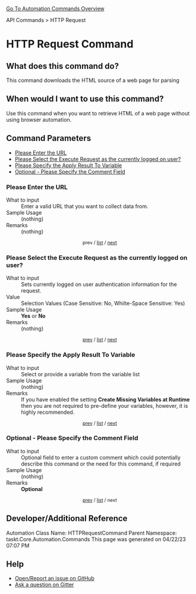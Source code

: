 <!--TITLE: HTTP Request Command -->
<!-- SUBTITLE: a command in the API Commands group. -->
[Go To Automation Commands Overview](/automation-commands.md)


API Commands &gt; HTTP Request


# HTTP Request Command


## What does this command do?
This command downloads the HTML source of a web page for parsing


## When would I want to use this command?
Use this command when you want to retrieve HTML of a web page without using browser automation.


<a id="param_list"></a>
## Command Parameters
- [Please Enter the URL](#param_0)
- [Please Select the Execute Request as the currently logged on user?](#param_1)
- [Please Specify the Apply Result To Variable](#param_2)
- [Optional - Please Specify the Comment Field](#param_3)


<a id="param_0"></a>
### Please Enter the URL


<dl>
<dt>What to input</dt><dd>Enter a valid URL that you want to collect data from.</dd>
<dt>Sample Usage</dt><dd>(nothing)</dd>
<dt>Remarks</dt><dd>(nothing)</dd>
</dl>




<div style="font-size: 90%; text-align: center">


prev / [list](#param_list) / [next](#param_1)


</div>


<a id="param_1"></a>
### Please Select the Execute Request as the currently logged on user?


<dl>
<dt>What to input</dt><dd>Sets currently logged on user authentication information for the request.</dd>
<dt>Value</dt><dd>Selection Values (Case Sensitive: No, Whilte-Space Sensitive: Yes)</dd>
<dt>Sample Usage</dt><dd><strong>Yes</strong> or  <strong>No</strong></dd>
<dt>Remarks</dt><dd>(nothing)</dd>
</dl>




<div style="font-size: 90%; text-align: center">


[prev](#param_1) / [list](#param_list) / [next](#param_2)


</div>


<a id="param_2"></a>
### Please Specify the Apply Result To Variable


<dl>
<dt>What to input</dt><dd>Select or provide a variable from the variable list</dd>
<dt>Sample Usage</dt><dd>(nothing)</dd>
<dt>Remarks</dt><dd>If you have enabled the setting <strong>Create Missing Variables at Runtime</strong> then you are not required to pre-define your variables, however, it is highly recommended.</dd>
</dl>




<div style="font-size: 90%; text-align: center">


[prev](#param_2) / [list](#param_list) / [next](#param_3)


</div>


<a id="param_3"></a>
### Optional - Please Specify the Comment Field


<dl>
<dt>What to input</dt><dd>Optional field to enter a custom comment which could potentially describe this command or the need for this command, if required</dd>
<dt>Sample Usage</dt><dd>(nothing)</dd>
<dt>Remarks</dt><dd><strong>Optional</strong><br></dd>
</dl>




<div style="font-size: 90%; text-align: center">


[prev](#param_3) / [list](#param_list) / next


</div>


## Developer/Additional Reference
Automation Class Name: HTTPRequestCommand
Parent Namespace: taskt.Core.Automation.Commands
This page was generated on 04/22/23 07:07 PM


## Help
- [Open/Report an issue on GitHub](https://github.com/rcktrncn/taskt/issues/new)
- [Ask a question on Gitter](https://gitter.im/taskt-rpa/Lobby)
